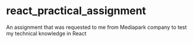# react_practical_assignment

An assignment that was requested to me from Mediapark company to test my technical knowledge in React
